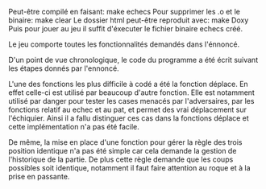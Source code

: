 Peut-être compilé en faisant: make echecs
Pour supprimer les .o et le binaire: make clear
Le dossier html peut-être reproduit avec: make Doxy
Puis pour jouer au jeu il suffit d'éxecuter le fichier binaire echecs créé.

Le jeu comporte toutes les fonctionnalités demandés dans l'énnoncé.

D'un point de vue chronologique, le code du programme a été écrit suivant les étapes
donnés par l'ennoncé.

L'une des fonctions les plus difficile à codé a été la fonction déplace. En effet celle-ci
est utilisé par beaucoup d'autre fonction. Elle est notamment utilisé par danger pour tester
les cases menacés par l'adversaires, par les fonctions relatif au echec et au pat, et permet des vrai
déplacement sur l'échiquier.
Ainsi il a fallu distinguer ces cas dans la fonctions déplace et cette implémentation n'a pas été facile.

De même, la mise en place d'une fonction pour gérer la règle des trois position identique n'a pas été simple
car cela demande la gestion de l'historique de la partie. De plus cette règle demande que les coups possibles
soit identique, notamment il faut faire attention au roque et à la prise en passante.
